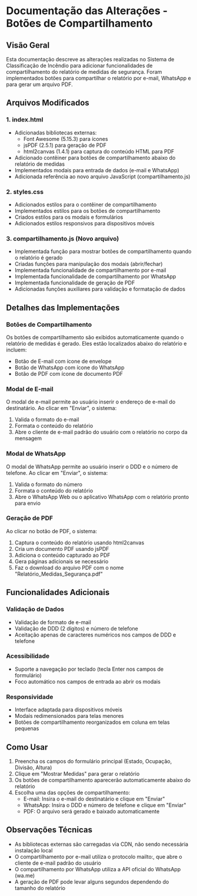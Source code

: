 # Documentação das Alterações - Botões de Compartilhamento

## Visão Geral
Esta documentação descreve as alterações realizadas no Sistema de Classificação de Incêndio para adicionar funcionalidades de compartilhamento do relatório de medidas de segurança. Foram implementados botões para compartilhar o relatório por e-mail, WhatsApp e para gerar um arquivo PDF.

## Arquivos Modificados

### 1. index.html
- Adicionadas bibliotecas externas:
  - Font Awesome (5.15.3) para ícones
  - jsPDF (2.5.1) para geração de PDF
  - html2canvas (1.4.1) para captura do conteúdo HTML para PDF
- Adicionado contêiner para botões de compartilhamento abaixo do relatório de medidas
- Implementados modais para entrada de dados (e-mail e WhatsApp)
- Adicionada referência ao novo arquivo JavaScript (compartilhamento.js)

### 2. styles.css
- Adicionados estilos para o contêiner de compartilhamento
- Implementados estilos para os botões de compartilhamento
- Criados estilos para os modais e formulários
- Adicionados estilos responsivos para dispositivos móveis

### 3. compartilhamento.js (Novo arquivo)
- Implementada função para mostrar botões de compartilhamento quando o relatório é gerado
- Criadas funções para manipulação dos modais (abrir/fechar)
- Implementada funcionalidade de compartilhamento por e-mail
- Implementada funcionalidade de compartilhamento por WhatsApp
- Implementada funcionalidade de geração de PDF
- Adicionadas funções auxiliares para validação e formatação de dados

## Detalhes das Implementações

### Botões de Compartilhamento
Os botões de compartilhamento são exibidos automaticamente quando o relatório de medidas é gerado. Eles estão localizados abaixo do relatório e incluem:
- Botão de E-mail com ícone de envelope
- Botão de WhatsApp com ícone do WhatsApp
- Botão de PDF com ícone de documento PDF

### Modal de E-mail
O modal de e-mail permite ao usuário inserir o endereço de e-mail do destinatário. Ao clicar em "Enviar", o sistema:
1. Valida o formato do e-mail
2. Formata o conteúdo do relatório
3. Abre o cliente de e-mail padrão do usuário com o relatório no corpo da mensagem

### Modal de WhatsApp
O modal de WhatsApp permite ao usuário inserir o DDD e o número de telefone. Ao clicar em "Enviar", o sistema:
1. Valida o formato do número
2. Formata o conteúdo do relatório
3. Abre o WhatsApp Web ou o aplicativo WhatsApp com o relatório pronto para envio

### Geração de PDF
Ao clicar no botão de PDF, o sistema:
1. Captura o conteúdo do relatório usando html2canvas
2. Cria um documento PDF usando jsPDF
3. Adiciona o conteúdo capturado ao PDF
4. Gera páginas adicionais se necessário
5. Faz o download do arquivo PDF com o nome "Relatório_Medidas_Segurança.pdf"

## Funcionalidades Adicionais

### Validação de Dados
- Validação de formato de e-mail
- Validação de DDD (2 dígitos) e número de telefone
- Aceitação apenas de caracteres numéricos nos campos de DDD e telefone

### Acessibilidade
- Suporte a navegação por teclado (tecla Enter nos campos de formulário)
- Foco automático nos campos de entrada ao abrir os modais

### Responsividade
- Interface adaptada para dispositivos móveis
- Modais redimensionados para telas menores
- Botões de compartilhamento reorganizados em coluna em telas pequenas

## Como Usar

1. Preencha os campos do formulário principal (Estado, Ocupação, Divisão, Altura)
2. Clique em "Mostrar Medidas" para gerar o relatório
3. Os botões de compartilhamento aparecerão automaticamente abaixo do relatório
4. Escolha uma das opções de compartilhamento:
   - E-mail: Insira o e-mail do destinatário e clique em "Enviar"
   - WhatsApp: Insira o DDD e número de telefone e clique em "Enviar"
   - PDF: O arquivo será gerado e baixado automaticamente

## Observações Técnicas

- As bibliotecas externas são carregadas via CDN, não sendo necessária instalação local
- O compartilhamento por e-mail utiliza o protocolo mailto:, que abre o cliente de e-mail padrão do usuário
- O compartilhamento por WhatsApp utiliza a API oficial do WhatsApp (wa.me)
- A geração de PDF pode levar alguns segundos dependendo do tamanho do relatório
